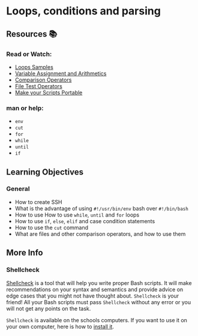 # Loops, conditions and parsing

## Resources :books:
### Read or Watch:
* [Loops Samples](https://intranet.hbtn.io/rltoken/XnVjFM8a1W4RfRu4TCPY-g)
* [Variable Assignment and Arithmetics](https://intranet.hbtn.io/rltoken/IM0Gv6VPzwAmqzlJxETZkw)
* [Comparison Operators](https://intranet.hbtn.io/rltoken/K3E6xI9-goDM-93vsjCpPA)
* [File Test Operators](https://intranet.hbtn.io/rltoken/0OZLLDT28KrRZdid-l6hwg)
* [Make your Scripts Portable](https://intranet.hbtn.io/rltoken/Dyrnap2UC-LrzrmCOJRx8A)

### man or help:
* ```env```
* ```cut```
* ```for```
* ```while```
* ```until```
* ```if```

## Learning Objectives
### General
* How to create SSH 
* What is the advantage of using ```#!/usr/bin/env``` bash over ```#!/bin/bash```
* How to use How to use ```while```, ```until``` and ```for``` loops
* How to use ```if```, ```else```, ```elif``` and case condition statements
* How to use the ```cut``` command
* What are files and other comparison operators, and how to use them

## More Info
### Shellcheck
[Shellcheck](https://intranet.hbtn.io/rltoken/E7Pr2zeM3cdY5-C0HKwtbw) is a tool that will help you write proper Bash scripts. It will make recommendations on your syntax and semantics and provide advice on edge cases that you might not have thought about. ```Shellcheck``` is your friend! All your Bash scripts must pass ```Shellcheck``` without any error or you will not get any points on the task.

```Shellcheck``` is available on the schools computers. If you want to use it on your own computer, here is how to [install it](https://intranet.hbtn.io/rltoken/SOX0HZTMgzHbcxrvU1X4hw).


